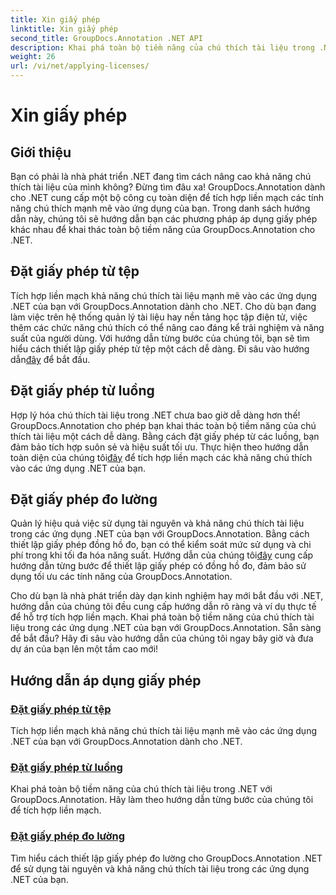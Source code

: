```yaml
---
title: Xin giấy phép
linktitle: Xin giấy phép
second_title: GroupDocs.Annotation .NET API
description: Khai phá toàn bộ tiềm năng của chú thích tài liệu trong .NET với GroupDocs.Annotation. Hãy làm theo hướng dẫn từng bước của chúng tôi để tích hợp liền mạch.
weight: 26
url: /vi/net/applying-licenses/
---
```


# Xin giấy phép

## Giới thiệu

Bạn có phải là nhà phát triển .NET đang tìm cách nâng cao khả năng chú thích tài liệu của mình không? Đừng tìm đâu xa! GroupDocs.Annotation dành cho .NET cung cấp một bộ công cụ toàn diện để tích hợp liền mạch các tính năng chú thích mạnh mẽ vào ứng dụng của bạn. Trong danh sách hướng dẫn này, chúng tôi sẽ hướng dẫn bạn các phương pháp áp dụng giấy phép khác nhau để khai thác toàn bộ tiềm năng của GroupDocs.Annotation cho .NET.

## Đặt giấy phép từ tệp
Tích hợp liền mạch khả năng chú thích tài liệu mạnh mẽ vào các ứng dụng .NET của bạn với GroupDocs.Annotation dành cho .NET. Cho dù bạn đang làm việc trên hệ thống quản lý tài liệu hay nền tảng học tập điện tử, việc thêm các chức năng chú thích có thể nâng cao đáng kể trải nghiệm và năng suất của người dùng. Với hướng dẫn từng bước của chúng tôi, bạn sẽ tìm hiểu cách thiết lập giấy phép từ tệp một cách dễ dàng. Đi sâu vào hướng dẫn[đây](./set-license-from-file/) để bắt đầu.

## Đặt giấy phép từ luồng
 Hợp lý hóa chú thích tài liệu trong .NET chưa bao giờ dễ dàng hơn thế! GroupDocs.Annotation cho phép bạn khai thác toàn bộ tiềm năng của chú thích tài liệu một cách dễ dàng. Bằng cách đặt giấy phép từ các luồng, bạn đảm bảo tích hợp suôn sẻ và hiệu suất tối ưu. Thực hiện theo hướng dẫn toàn diện của chúng tôi[đây](./set-license-from-stream/) để tích hợp liền mạch các khả năng chú thích vào các ứng dụng .NET của bạn.

## Đặt giấy phép đo lường
Quản lý hiệu quả việc sử dụng tài nguyên và khả năng chú thích tài liệu trong các ứng dụng .NET của bạn với GroupDocs.Annotation. Bằng cách thiết lập giấy phép đồng hồ đo, bạn có thể kiểm soát mức sử dụng và chi phí trong khi tối đa hóa năng suất. Hướng dẫn của chúng tôi[đây](./set-metered-license/) cung cấp hướng dẫn từng bước để thiết lập giấy phép có đồng hồ đo, đảm bảo sử dụng tối ưu các tính năng của GroupDocs.Annotation.

Cho dù bạn là nhà phát triển dày dạn kinh nghiệm hay mới bắt đầu với .NET, hướng dẫn của chúng tôi đều cung cấp hướng dẫn rõ ràng và ví dụ thực tế để hỗ trợ tích hợp liền mạch. Khai phá toàn bộ tiềm năng của chú thích tài liệu trong các ứng dụng .NET của bạn với GroupDocs.Annotation. Sẵn sàng để bắt đầu? Hãy đi sâu vào hướng dẫn của chúng tôi ngay bây giờ và đưa dự án của bạn lên một tầm cao mới!

## Hướng dẫn áp dụng giấy phép
### [Đặt giấy phép từ tệp](./set-license-from-file/)
Tích hợp liền mạch khả năng chú thích tài liệu mạnh mẽ vào các ứng dụng .NET của bạn với GroupDocs.Annotation dành cho .NET.
### [Đặt giấy phép từ luồng](./set-license-from-stream/)
Khai phá toàn bộ tiềm năng của chú thích tài liệu trong .NET với GroupDocs.Annotation. Hãy làm theo hướng dẫn từng bước của chúng tôi để tích hợp liền mạch.
### [Đặt giấy phép đo lường](./set-metered-license/)
Tìm hiểu cách thiết lập giấy phép đo lường cho GroupDocs.Annotation .NET để sử dụng tài nguyên và khả năng chú thích tài liệu trong các ứng dụng .NET của bạn.